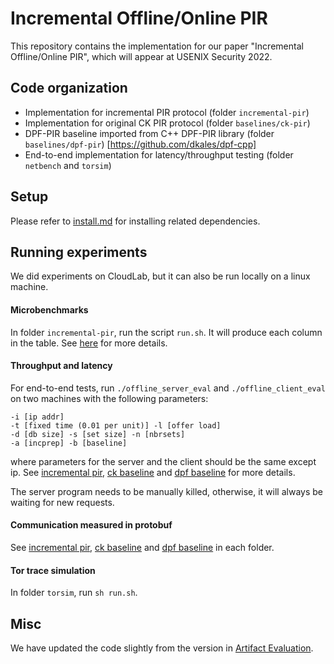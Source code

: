 # Incremental Offline/Online PIR

This repository contains the implementation for our paper "Incremental Offline/Online PIR", which will appear at USENIX Security 2022.

## Code organization

- Implementation for incremental PIR protocol (folder `incremental-pir`)
- Implementation for original CK PIR protocol (folder  `baselines/ck-pir`)
- DPF-PIR baseline imported from C++ DPF-PIR library (folder `baselines/dpf-pir`) [https://github.com/dkales/dpf-cpp]
- End-to-end implementation for latency/throughput testing (folder `netbench` and `torsim`)


## Setup
Please refer to [install.md](./install.md) for installing related dependencies.

## Running experiments
We did experiments on CloudLab, but it can also be run locally on a linux machine.

#### Microbenchmarks

In folder `incremental-pir`, run the script `run.sh`. It will produce each column in the table. See [here](./incremental-pir/readme.md) for more details.


#### Throughput and latency 

For end-to-end tests, run `./offline_server_eval` and `./offline_client_eval` on two machines with the following parameters:

```
-i [ip addr] 
-t [fixed time (0.01 per unit)] -l [offer load] 
-d [db size] -s [set size] -n [nbrsets] 
-a [incprep] -b [baseline]
```

where parameters for the server and the client should be the same except ip.
See [incremental pir](./netbench/readme.md), [ck baseline](./baselines/ck-pir/readme.md) and [dpf baseline](./baselines/dpf-pir/readme.md) for more details.

The server program needs to be manually killed, otherwise, it will always be waiting for new requests.

#### Communication measured in protobuf

See [incremental pir](./netbench/readme.md), [ck baseline](./baselines/ck-pir/readme.md) and [dpf baseline](./baselines/dpf-pir/readme.md) in each folder.

#### Tor trace simulation

In folder `torsim`, run `sh run.sh`.

## Misc

We have updated the code slightly from the version in [Artifact Evaluation](https://github.com/Yiping106283/incpir/tree/main).